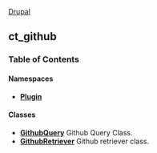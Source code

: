 
[Drupal](../namespaces/drupal.md)

## ct_github



### Table of Contents


#### Namespaces
- **[Plugin](../namespaces/drupal-ct-github-plugin.md)**


#### Classes
- **[GithubQuery](../classes/Drupal-ct-github-GithubQuery.md)**
  Github Query Class.
- **[GithubRetriever](../classes/Drupal-ct-github-GithubRetriever.md)**
  Github retriever class.













